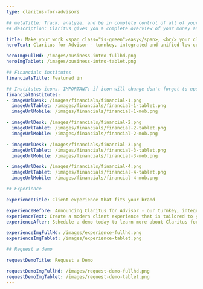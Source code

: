 ```yaml
---
type: claritus-for-advisors

## metaTitle: Track, analyze, and be in complete control of all of your assets and investments - all in one place!
## description: Claritus gives you a complete overview of your money and investments, offering accurate insight and assessments

title: Make your work <span class="is-green">easy</span>, <br/> your clients will thank you
heroText: Claritus for Advisor - turnkey, integrated and unified low-cost solution.

heroImgFullHd: /images/business-intro-fullhd.png
heroImgTablet: /images/business-intro-tablet.png

## Financials institutes
financialsTitle: Featured in

## Institutes icons. IMPORTANT: if icon will change don't forget to update tablet version for it
financialInstitutes:
- imageUrlDesk: /images/financials/financial-1.png
  imageUrlTablet: /images/financials/financial-1-tablet.png
  imageUrlMobile: /images/financials/financial-1-mob.png

- imageUrlDesk: /images/financials/financial-2.png
  imageUrlTablet: /images/financials/financial-2-tablet.png
  imageUrlMobile: /images/financials/financial-2-mob.png

- imageUrlDesk: /images/financials/financial-3.png
  imageUrlTablet: /images/financials/financial-3-tablet.png
  imageUrlMobile: /images/financials/financial-3-mob.png

- imageUrlDesk: /images/financials/financial-4.png
  imageUrlTablet: /images/financials/financial-4-tablet.png
  imageUrlMobile: /images/financials/financial-4-mob.png

## Experience

experienceTitle: Client experience that fits your brand

experienceBefore: Announcing Claritus for Advisor - our turnkey, integrated and unified low-cost solution.
experienceText: Create a modern client experience that is tailored to your brand. We do it all for you so you can get up and running with a complete tech stack built on top of the industry's most sophisticated trading custodian, Interactive Brokers. Our white-label onboarding module lets your clients apply for brokerage accounts within minutes.
experienceAfter: Schedule a demo today to learn more about Claritus for Advisor

experienceImgFullHd: /images/experience-fullhd.png
experienceImgTablet: /images/experience-tablet.png

## Request a demo

requestDemoTitle: Request a Demo

requestDemoImgFullHd: /images/request-demo-fullhd.png
requestDemoImgTablet: /images/request-demo-tablet.png
---
```


